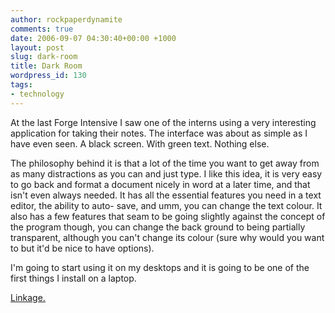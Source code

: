 ```yaml
---
author: rockpaperdynamite
comments: true
date: 2006-09-07 04:30:40+00:00 +1000
layout: post
slug: dark-room
title: Dark Room
wordpress_id: 130
tags:
- technology
---
```


At the last Forge Intensive I saw one of the interns using 
a very interesting application for taking their notes. The 
interface was about as simple as I have even seen. A black 
screen. With green text. Nothing else.

The philosophy behind it is that a lot of the time you 
want to get away from as many distractions as you can and 
just type. I like this idea, it is very easy to go back 
and format a document nicely in word at a later time, and 
that isn't even always needed. It has all the essential 
features you need in a text editor, the ability to auto-
save, and umm, you can change the text colour. It also has 
a few features that seam to be going slightly against the 
concept of the program though, you can change the back 
ground to being partially transparent, although you can't 
change its colour (sure why would you want to but it'd be 
nice to have options).

I'm going to start using it on my desktops and it is going 
to be one of the first things I install on a laptop.

[Linkage.](http://they.misled.us/dark-room)
